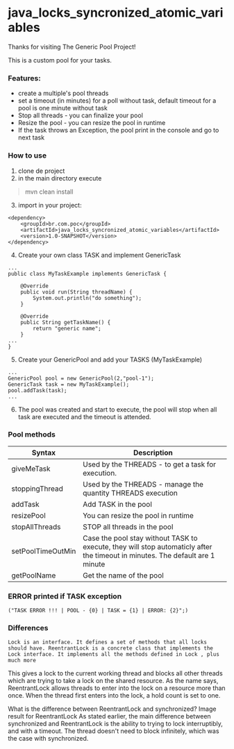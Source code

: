 # java_locks_syncronized_atomic_variables

Thanks for visiting The Generic Pool Project!

This is a custom pool for your tasks.

### Features:
- create a multiple's pool threads
- set a timeout (in minutes) for a poll without task, default timeout for a pool is one minute without task
- Stop all threads - you can finalize your pool
- Resize the pool - you can resize the pool in runtime
- If the task throws an Exception, the pool print in the console and go to next task 


### How to use
1. clone de project
2. in the main directory execute
> mvn clean install
3. import in your project:
```
<dependency>
    <groupId>br.com.poc</groupId> 
    <artifactId>java_locks_syncronized_atomic_variables</artifactId>
    <version>1.0-SNAPSHOT</version>
</dependency>
```
4. Create your own class TASK and implement GenericTask
```
...
public class MyTaskExample implements GenericTask {

    @Override
    public void run(String threadName) {
        System.out.println("do something");
    }
    
    @Override
    public String getTaskName() {
        return "generic name";
    }
...
}
```
5. Create your GenericPool and add your TASKS (MyTaskExample)
```
...
GenericPool pool = new GenericPool(2,"pool-1");
GenericTask task = new MyTaskExample();
pool.addTask(task);
...
```
6. The pool was created and start to execute, the pool will stop when all task are executed and the timeout is attended.

### Pool methods
| Syntax | Description                                                                                                                   |
| ----------- |-------------------------------------------------------------------------------------------------------------------------------|
| giveMeTask | Used by the THREADS - to get a task for execution.                                                                            |
| stoppingThread | Used by the THREADS - manage the quantity THREADS execution                                                                   |
| addTask | Add TASK in the pool                                                                                                          |
| resizePool | You can resize the pool in runtime                                                                                            |
| stopAllThreads | STOP all threads in the pool                                                                                                  |
| setPoolTimeOutMin | Case the pool stay without TASK to execute, they will stop automaticly after the timeout in minutes. The default are 1 minute |
| getPoolName | Get the name of the pool                                                                                                      |

### ERROR printed if TASK exception
```("TASK ERROR !!! | POOL - {0} | TASK = {1} | ERROR: {2}";) ```



### Differences
``` Lock is an interface. It defines a set of methods that all locks should have. ReentrantLock is a concrete class that implements the Lock interface. It implements all the methods defined in Lock , plus much more ```


This gives a lock to the current working thread and blocks all other threads which are trying to take a lock on the shared resource. As the name says, ReentrantLock allows threads to enter into the lock on a resource more than once. When the thread first enters into the lock, a hold count is set to one.

What is the difference between ReentrantLock and synchronized?
Image result for ReentrantLock
As stated earlier, the main difference between synchronized and ReentrantLock is the ability to trying to lock interruptibly, and with a timeout. The thread doesn't need to block infinitely, which was the case with synchronized.
